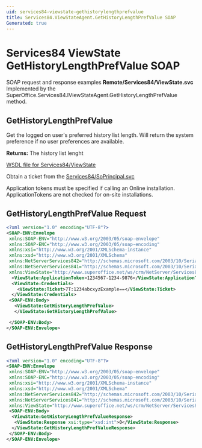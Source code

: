 ```yaml
---
uid: services84-viewstate-gethistorylengthprefvalue
title: Services84.ViewStateAgent.GetHistoryLengthPrefValue SOAP
Generated: true
---
```


# Services84 ViewState GetHistoryLengthPrefValue SOAP

SOAP request and response examples **Remote/Services84/ViewState.svc**
Implemented by the <see cref="M:SuperOffice.Services84.IViewStateAgent.GetHistoryLengthPrefValue">SuperOffice.Services84.IViewStateAgent.GetHistoryLengthPrefValue</see> method.

## GetHistoryLengthPrefValue

Get the logged on user's preferred history list length. Will return the system preference if no user preferences are available.


**Returns:** The history list lenght


[WSDL file for Services84/ViewState](../Services84-ViewState.md)

Obtain a ticket from the [Services84/SoPrincipal.svc](../SoPrincipal/SoPrincipal.md)

Application tokens must be specified if calling an Online installation. ApplicationTokens are not checked for on-site installations.

## GetHistoryLengthPrefValue Request

```xml
<?xml version="1.0" encoding="UTF-8"?>
<SOAP-ENV:Envelope
 xmlns:SOAP-ENV="http://www.w3.org/2003/05/soap-envelope"
 xmlns:SOAP-ENC="http://www.w3.org/2003/05/soap-encoding"
 xmlns:xsi="http://www.w3.org/2001/XMLSchema-instance"
 xmlns:xsd="http://www.w3.org/2001/XMLSchema"
 xmlns:NetServerServices842="http://schemas.microsoft.com/2003/10/Serialization/Arrays"
 xmlns:NetServerServices841="http://schemas.microsoft.com/2003/10/Serialization/"
 xmlns:ViewState="http://www.superoffice.net/ws/crm/NetServer/Services84">
  <ViewState:ApplicationToken>1234567-1234-9876</ViewState:ApplicationToken>
  <ViewState:Credentials>
    <ViewState:Ticket>7T:1234abcxyzExample==</ViewState:Ticket>
  </ViewState:Credentials>
 <SOAP-ENV:Body>
   <ViewState:GetHistoryLengthPrefValue>
   </ViewState:GetHistoryLengthPrefValue>

 </SOAP-ENV:Body>
</SOAP-ENV:Envelope>

```


## GetHistoryLengthPrefValue Response

```xml
<?xml version="1.0" encoding="UTF-8"?>
<SOAP-ENV:Envelope
 xmlns:SOAP-ENV="http://www.w3.org/2003/05/soap-envelope"
 xmlns:SOAP-ENC="http://www.w3.org/2003/05/soap-encoding"
 xmlns:xsi="http://www.w3.org/2001/XMLSchema-instance"
 xmlns:xsd="http://www.w3.org/2001/XMLSchema"
 xmlns:NetServerServices842="http://schemas.microsoft.com/2003/10/Serialization/Arrays"
 xmlns:NetServerServices841="http://schemas.microsoft.com/2003/10/Serialization/"
 xmlns:ViewState="http://www.superoffice.net/ws/crm/NetServer/Services84">
 <SOAP-ENV:Body>
  <ViewState:GetHistoryLengthPrefValueResponse>
   <ViewState:Response xsi:type="xsd:int">0</ViewState:Response>
  </ViewState:GetHistoryLengthPrefValueResponse>
 </SOAP-ENV:Body>
</SOAP-ENV:Envelope>

```

